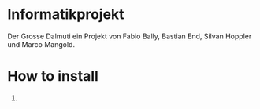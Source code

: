 Informatikprojekt
=================

Der Grosse Dalmuti ein Projekt von Fabio Bally, Bastian End, Silvan Hoppler und Marco Mangold. 


How to install
==============

1.
